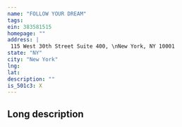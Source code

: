 ```yaml
---
name: "FOLLOW YOUR DREAM"
tags:
ein: 383581515
homepage: ""
address: |
 115 West 30th Street Suite 400, \nNew York, NY 10001
state: "NY"
city: "New York"
lng: 
lat: 
description: ""
is_501c3: X
---
```


## Long description


